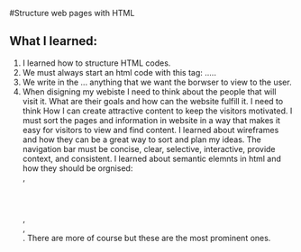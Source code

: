 #Structure web pages with HTML
## What I learned:
1. I learned how to structure HTML codes.
2. We must always start an html code with this tag: <html> ..... </html>
3. We write in the <body>...</body> anything that we want the borwser to view to the user.
4. When disigning my webiste I need to think about the people that will visit it. What are their goals and how can the website fulfill it. I need to think How I can create attractive content to keep the visitors motivated. 
I must sort the pages and information in website in a way that makes it easy for visitors to view and find content. 
I learned about wireframes and how they can be a great way to sort and plan my ideas. 
The navigation bar must be concise, clear, selective, interactive, provide context, and consistent. 
I learned about semantic elemnts in html and how they should be orgnised: <nav></nav>, <header></header>, <main></main>, <footer></footer>. There are more of course but these are the most prominent ones. 
